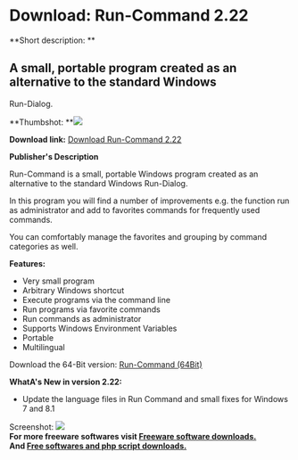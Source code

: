 # Download: Run-Command 2.22

**Short description: **

## A small, portable program created as an alternative to the standard Windows
Run-Dialog.

  
**Thumbshot: **![](http://www.freewarefiles.com/screenshot/runcommand_md.jpg)   
  
**Download link:** [Download Run-Command 2.22](http://freesoftwares.boysofts.com/Run-Command_program_83999.html)  
  

**Publisher's Description**  
  

Run-Command is a small, portable Windows program created as an alternative to
the standard Windows Run-Dialog.

In this program you will find a number of improvements e.g. the function run
as administrator and add to favorites commands for frequently used commands.

You can comfortably manage the favorites and grouping by command categories as
well.

**Features:**

  * Very small program 
  * Arbitrary Windows shortcut 
  * Execute programs via the command line 
  * Run programs via favorite commands 
  * Run commands as administrator 
  * Supports Windows Environment Variables 
  * Portable 
  * Multilingual 

Download the 64-Bit version: [Run-Command
(64Bit)](http://softwareok.com/Download/Run-Command_x64_Portable.zip)

**WhatA's New in version 2.22:**

  * Update the language files in Run Command and small fixes for Windows 7 and 8.1 

  
  
Screenshot: ![](http://www.freewarefiles.com/screenshot/runcommand.jpg)  
**For more freeware softwares visit [Freeware software downloads.](http://freesoftwares.boysofts.com/)**   
**And [Free softwares and php script downloads.](http://www.boysofts.com/)**

